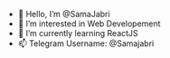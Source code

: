 - 👋 Hello, I’m @SamaJabri
- 👀 I’m interested in Web Developement
- 🌱 I’m currently learning ReactJS
- 📫 Telegram Username: @Samajabri

<!---
SamaJabri/SamaJabri is a ✨ special ✨ repository because its `README.md` (this file) appears on your GitHub profile.
You can click the Preview link to take a look at your changes.
--->

